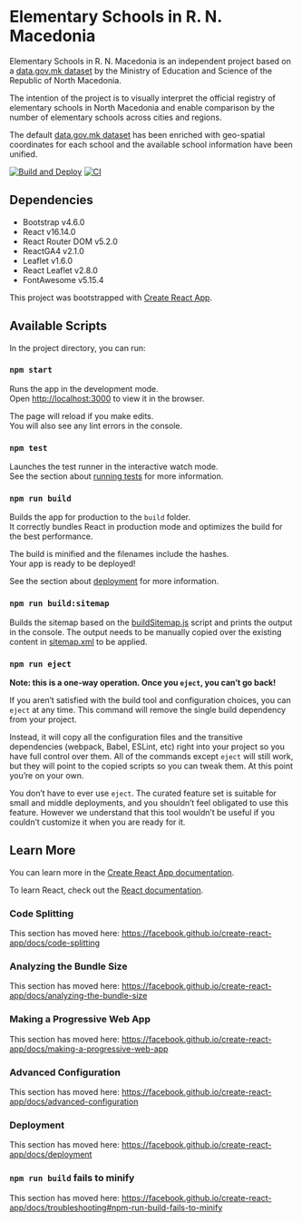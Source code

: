 # Elementary Schools in R. N. Macedonia

Elementary Schools in R. N. Macedonia is an independent project based on a [data.gov.mk dataset](http://data.gov.mk/mk/dataset/pernctap-ha-ochobhn-yhnjinwta) by the Ministry of Education and Science of the Republic of North Macedonia.

The intention of the project is to visually interpret the official registry of elementary schools in North Macedonia and enable comparison by the number of elementary schools across cities and regions.

The default [data.gov.mk dataset](http://data.gov.mk/mk/dataset/pernctap-ha-ochobhn-yhnjinwta) has been enriched with geo-spatial coordinates for each school and the available school information have been unified.

[![Build and Deploy](https://github.com/gocemitevski/osnovni-ucilista-mk/actions/workflows/deploy.yml/badge.svg)](https://github.com/gocemitevski/osnovni-ucilista-mk/actions/workflows/deploy.yml) [![CI](https://github.com/gocemitevski/osnovni-ucilista-mk/actions/workflows/ci.yml/badge.svg)](https://github.com/gocemitevski/osnovni-ucilista-mk/actions/workflows/ci.yml)

## Dependencies

* Bootstrap v4.6.0
* React v16.14.0
* React Router DOM v5.2.0
* ReactGA4 v2.1.0
* Leaflet v1.6.0
* React Leaflet v2.8.0
* FontAwesome v5.15.4

This project was bootstrapped with [Create React App](https://github.com/facebook/create-react-app).

## Available Scripts

In the project directory, you can run:

### `npm start`

Runs the app in the development mode.\
Open [http://localhost:3000](http://localhost:3000) to view it in the browser.

The page will reload if you make edits.\
You will also see any lint errors in the console.

### `npm test`

Launches the test runner in the interactive watch mode.\
See the section about [running tests](https://facebook.github.io/create-react-app/docs/running-tests) for more information.

### `npm run build`

Builds the app for production to the `build` folder.\
It correctly bundles React in production mode and optimizes the build for the best performance.

The build is minified and the filenames include the hashes.\
Your app is ready to be deployed!

See the section about [deployment](https://facebook.github.io/create-react-app/docs/deployment) for more information.

### `npm run build:sitemap`

Builds the sitemap based on the [buildSitemap.js](/src/buildSitemap.js) script and prints the output in the console. The output needs to be manually copied over the existing content in [sitemap.xml](/public/sitemap.xml) to be applied.

### `npm run eject`

**Note: this is a one-way operation. Once you `eject`, you can’t go back!**

If you aren’t satisfied with the build tool and configuration choices, you can `eject` at any time. This command will remove the single build dependency from your project.

Instead, it will copy all the configuration files and the transitive dependencies (webpack, Babel, ESLint, etc) right into your project so you have full control over them. All of the commands except `eject` will still work, but they will point to the copied scripts so you can tweak them. At this point you’re on your own.

You don’t have to ever use `eject`. The curated feature set is suitable for small and middle deployments, and you shouldn’t feel obligated to use this feature. However we understand that this tool wouldn’t be useful if you couldn’t customize it when you are ready for it.

## Learn More

You can learn more in the [Create React App documentation](https://facebook.github.io/create-react-app/docs/getting-started).

To learn React, check out the [React documentation](https://reactjs.org/).

### Code Splitting

This section has moved here: https://facebook.github.io/create-react-app/docs/code-splitting

### Analyzing the Bundle Size

This section has moved here: https://facebook.github.io/create-react-app/docs/analyzing-the-bundle-size

### Making a Progressive Web App

This section has moved here: https://facebook.github.io/create-react-app/docs/making-a-progressive-web-app

### Advanced Configuration

This section has moved here: https://facebook.github.io/create-react-app/docs/advanced-configuration

### Deployment

This section has moved here: https://facebook.github.io/create-react-app/docs/deployment

### `npm run build` fails to minify

This section has moved here: https://facebook.github.io/create-react-app/docs/troubleshooting#npm-run-build-fails-to-minify
